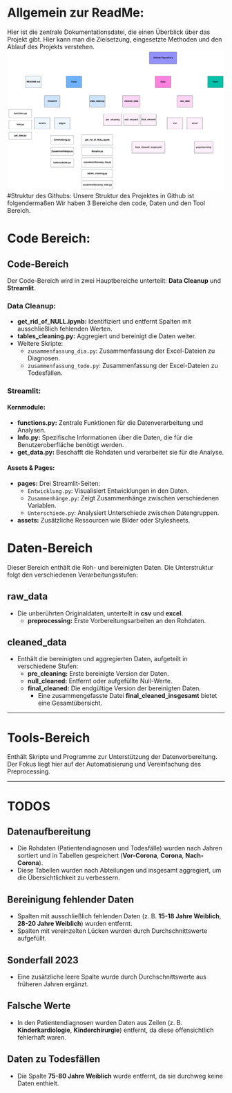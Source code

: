 

# Allgemein zur ReadMe:
 Hier ist die zentrale Dokumentationsdatei, die einen Überblick über das Projekt gibt. Hier kann man die Zielsetzung, eingesetzte Methoden und den Ablauf des Projekts verstehen.
![Tree Chart](treechart.png)
#Struktur des Githubs:
Unsere Struktur des Projektes in Github ist folgendermaßen Wir haben 3 Bereiche den code, Daten und den Tool Bereich.
# Code Bereich:
  ## Code-Bereich

Der Code-Bereich wird in zwei Hauptbereiche unterteilt: **Data Cleanup** und **Streamlit**.

### Data Cleanup:
- **get_rid_of_NULL.ipynb:** Identifiziert und entfernt Spalten mit ausschließlich fehlenden Werten.  
- **tables_cleaning.py:** Aggregiert und bereinigt die Daten weiter.  
- Weitere Skripte:  
  - `zusammenfassung_dia.py`: Zusammenfassung der Excel-Dateien zu Diagnosen.  
  - `zusammenfassung_tode.py`: Zusammenfassung der Excel-Dateien zu Todesfällen.  

### Streamlit:
#### Kernmodule:
- **functions.py:** Zentrale Funktionen für die Datenverarbeitung und Analysen.  
- **Info.py:** Spezifische Informationen über die Daten, die für die Benutzeroberfläche benötigt werden.  
- **get_data.py:** Beschafft die Rohdaten und verarbeitet sie für die Analyse.  

#### Assets & Pages:
- **pages:** Drei Streamlit-Seiten:  
  - `Entwicklung.py`: Visualisiert Entwicklungen in den Daten.  
  - `Zusammenhänge.py`: Zeigt Zusammenhänge zwischen verschiedenen Variablen.  
  - `Unterschiede.py`: Analysiert Unterschiede zwischen Datengruppen.  
- **assets:** Zusätzliche Ressourcen wie Bilder oder Stylesheets.  


# Daten-Bereich
Dieser Bereich enthält die Roh- und bereinigten Daten. Die Unterstruktur folgt den verschiedenen Verarbeitungsstufen:

## raw_data
- Die unberührten Originaldaten, unterteilt in **csv** und **excel**.  
  - **preprocessing:** Erste Vorbereitungsarbeiten an den Rohdaten.

## cleaned_data
- Enthält die bereinigten und aggregierten Daten, aufgeteilt in verschiedene Stufen:
  - **pre_cleaning:** Erste bereinigte Version der Daten.  
  - **null_cleaned:** Entfernt oder aufgefüllte Null-Werte.  
  - **final_cleaned:** Die endgültige Version der bereinigten Daten.  
    - Eine zusammengefasste Datei **final_cleaned_insgesamt** bietet eine Gesamtübersicht.

---

# Tools-Bereich
Enthält Skripte und Programme zur Unterstützung der Datenvorbereitung. Der Fokus liegt hier auf der Automatisierung und Vereinfachung des Preprocessing.

---

# TODOS

## Datenaufbereitung
- Die Rohdaten (Patientendiagnosen und Todesfälle) wurden nach Jahren sortiert und in Tabellen gespeichert (**Vor-Corona**, **Corona**, **Nach-Corona**).  
- Diese Tabellen wurden nach Abteilungen und insgesamt aggregiert, um die Übersichtlichkeit zu verbessern.

## Bereinigung fehlender Daten
- Spalten mit ausschließlich fehlenden Daten (z. B. **15-18 Jahre Weiblich**, **28-20 Jahre Weiblich**) wurden entfernt.  
- Spalten mit vereinzelten Lücken wurden durch Durchschnittswerte aufgefüllt.

## Sonderfall 2023
- Eine zusätzliche leere Spalte wurde durch Durchschnittswerte aus früheren Jahren ergänzt.

## Falsche Werte
- In den Patientendiagnosen wurden Daten aus Zeilen (z. B. **Kinderkardiologie**, **Kinderchirurgie**) entfernt, da diese offensichtlich fehlerhaft waren.

## Daten zu Todesfällen
- Die Spalte **75-80 Jahre Weiblich** wurde entfernt, da sie durchweg keine Daten enthielt.
